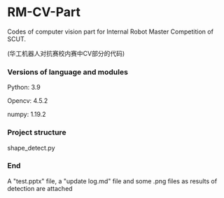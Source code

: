 # RM-CV-Part

 Codes of computer vision part for Internal Robot Master Competition of SCUT. 
 
 (华工机器人对抗赛校内赛中CV部分的代码)
 
### Versions of language and modules
Python: 3.9

Opencv: 4.5.2

numpy: 1.19.2

### Project structure
shape_detect.py

### End
A "test.pptx" file, a "update log.md" file and some .png files as results of detection are attached
